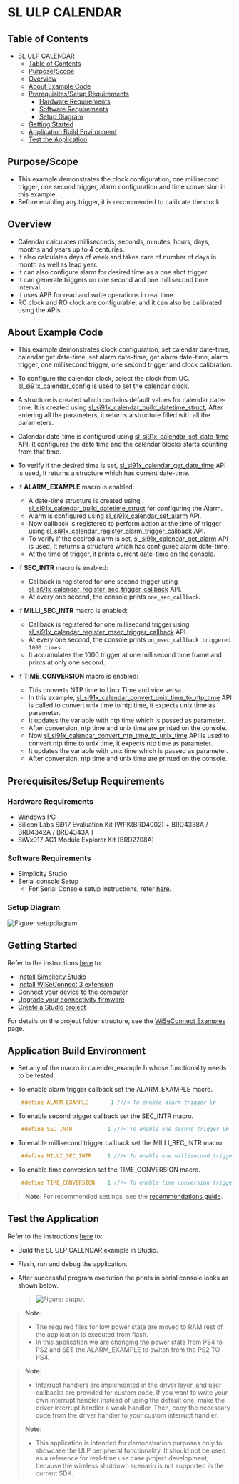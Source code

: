 # SL ULP CALENDAR

## Table of Contents

- [SL ULP CALENDAR](#sl-ulp-calendar)
  - [Table of Contents](#table-of-contents)
  - [Purpose/Scope](#purposescope)
  - [Overview](#overview)
  - [About Example Code](#about-example-code)
  - [Prerequisites/Setup Requirements](#prerequisitessetup-requirements)
    - [Hardware Requirements](#hardware-requirements)
    - [Software Requirements](#software-requirements)
    - [Setup Diagram](#setup-diagram)
  - [Getting Started](#getting-started)
  - [Application Build Environment](#application-build-environment)
  - [Test the Application](#test-the-application)

## Purpose/Scope

- This example demonstrates the clock configuration, one millisecond trigger, one second trigger, alarm configuration and time conversion in this example.
- Before enabling any trigger, it is recommended to calibrate the clock.

## Overview

- Calendar calculates milliseconds, seconds, minutes, hours, days, months and years up to 4 centuries.
- It also calculates days of week and takes care of number of days in month as well as leap year.
- It can also configure alarm for desired time as a one shot trigger.
- It can generate triggers on one second and one millisecond time interval.
- It uses APB for read and write operations in real time.
- RC clock and RO clock are configurable, and it can also be calibrated using the APIs.

## About Example Code

- This example demonstrates clock configuration, set calendar date-time, calendar get date-time, set alarm date-time, get alarm date-time, alarm trigger, one millisecond trigger, one second trigger and clock calibration.
- To configure the calendar clock, select the clock from UC. [sl_si91x_calendar_config](https://docs.silabs.com/wiseconnect/3.5.0/wiseconnect-api-reference-guide-si91x-peripherals/calendar#sl-si91x-calendar-config) is used to set the calendar clock.
- A structure is created which contains default values for calendar date-time. It is created using [sl_si91x_calendar_build_datetime_struct](https://docs.silabs.com/wiseconnect/3.5.0/wiseconnect-api-reference-guide-si91x-peripherals/calendar#sl-si91x-calendar-build-datetime-struct), After entering all the parameters, it returns a structure filled with all the parameters.
- Calendar date-time is configured using [sl_si91x_calendar_set_date_time](https://docs.silabs.com/wiseconnect/3.5.0/wiseconnect-api-reference-guide-si91x-peripherals/calendar#sl-si91x-calendar-set-date-time) API. It configures the date time and the calendar blocks starts counting from that time.
- To verify if the desired time is set, [sl_si91x_calendar_get_date_time](https://docs.silabs.com/wiseconnect/3.5.0/wiseconnect-api-reference-guide-si91x-peripherals/calendar#sl-si91x-calendar-get-date-time) API is used, It returns a structure which has current date-time.

- If **ALARM_EXAMPLE** macro is enabled:

  - A date-time structure is created using [sl_si91x_calendar_build_datetime_struct](https://docs.silabs.com/wiseconnect/3.5.0/wiseconnect-api-reference-guide-si91x-peripherals/calendar#sl-si91x-calendar-build-datetime-struct) for configuring the Alarm.
  - Alarm is configured using [sl_si91x_calendar_set_alarm](https://docs.silabs.com/wiseconnect/3.5.0/wiseconnect-api-reference-guide-si91x-peripherals/calendar#sl-si91x-calendar-set-alarm) API.
  - Now callback is registered to perform action at the time of trigger using [sl_si91x_calendar_register_alarm_trigger_callback](https://docs.silabs.com/wiseconnect/3.5.0/wiseconnect-api-reference-guide-si91x-peripherals/calendar#sl-si91x-calendar-register-alarm-trigger-callback) API.
  - To verify if the desired alarm is set, [sl_si91x_calendar_get_alarm](https://docs.silabs.com/wiseconnect/3.5.0/wiseconnect-api-reference-guide-si91x-peripherals/calendar#sl-si91x-calendar-get-alarm) API is used, It returns a structure which has configured alarm date-time.
  - At the time of trigger, it prints current date-time on the console.

- If **SEC_INTR** macro is enabled:

  - Callback is registered for one second trigger using [sl_si91x_calendar_register_sec_trigger_callback](https://docs.silabs.com/wiseconnect/3.5.0/wiseconnect-api-reference-guide-si91x-peripherals/calendar#sl-si91x-calendar-register-sec-trigger-callback) API.
  - At every one second, the console prints `one_sec_callback`.

- If **MILLI_SEC_INTR** macro is enabled:

  - Callback is registered for one millisecond trigger using [sl_si91x_calendar_register_msec_trigger_callback](https://docs.silabs.com/wiseconnect/3.5.0/wiseconnect-api-reference-guide-si91x-peripherals/calendar#sl-si91x-calendar-register-msec-trigger-callback) API.
  - At every one second, the console prints `on_msec_callback triggered 1000 times`.
  - It accumulates the 1000 trigger at one millisecond time frame and prints at only one second.

- If **TIME_CONVERSION** macro is enabled:
  - This converts NTP time to Unix Time and vice versa.
  - In this example, [sl_si91x_calendar_convert_unix_time_to_ntp_time](https://docs.silabs.com/wiseconnect/3.5.0/wiseconnect-api-reference-guide-si91x-peripherals/calendar#sl-si91x-calendar-convert-unix-time-to-ntp-time) API is called to convert unix time to ntp time, it expects unix time as parameter.
  - It updates the variable with ntp time which is passed as parameter.
  - After conversion, ntp time and unix time are printed on the console.
  - Now [sl_si91x_calendar_convert_ntp_time_to_unix_time](https://docs.silabs.com/wiseconnect/3.5.0/wiseconnect-api-reference-guide-si91x-peripherals/calendar#sl-si91x-calendar-convert-ntp-time-to-unix-time) API is used to convert ntp time to unix time, it expects ntp time as parameter.
  - It updates the variable with unix time which is passed as parameter.
  - After conversion, ntp time and unix time are printed on the console.

## Prerequisites/Setup Requirements

### Hardware Requirements

- Windows PC
- Silicon Labs Si917 Evaluation Kit [WPK(BRD4002) + BRD4338A / BRD4342A / BRD4343A ]
- SiWx917 AC1 Module Explorer Kit (BRD2708A)

### Software Requirements

- Simplicity Studio
- Serial console Setup
  - For Serial Console setup instructions, refer [here](https://docs.silabs.com/wiseconnect/latest/wiseconnect-developers-guide-developing-for-silabs-hosts/#console-input-and-output).

### Setup Diagram

 ![Figure: setupdiagram](resources/readme/setupdiagram.png)

## Getting Started

Refer to the instructions [here](https://docs.silabs.com/wiseconnect/latest/wiseconnect-getting-started/) to:

- [Install Simplicity Studio](https://docs.silabs.com/wiseconnect/latest/wiseconnect-developers-guide-developing-for-silabs-hosts/#install-simplicity-studio)
- [Install WiSeConnect 3 extension](https://docs.silabs.com/wiseconnect/latest/wiseconnect-developers-guide-developing-for-silabs-hosts/#install-the-wi-se-connect-3-extension)
- [Connect your device to the computer](https://docs.silabs.com/wiseconnect/latest/wiseconnect-developers-guide-developing-for-silabs-hosts/#connect-si-wx91x-to-computer)
- [Upgrade your connectivity firmware ](https://docs.silabs.com/wiseconnect/latest/wiseconnect-developers-guide-developing-for-silabs-hosts/#update-si-wx91x-connectivity-firmware)
- [Create a Studio project ](https://docs.silabs.com/wiseconnect/latest/wiseconnect-developers-guide-developing-for-silabs-hosts/#create-a-project)

For details on the project folder structure, see the [WiSeConnect Examples](https://docs.silabs.com/wiseconnect/latest/wiseconnect-examples/#example-folder-structure) page.

## Application Build Environment

- Set any of the macro in calender_example.h whose functionality needs to be tested.

- To enable alarm trigger callback set the ALARM_EXAMPLE macro.

  ```C
   #define ALARM_EXAMPLE       1 ///< To enable alarm trigger \n
  ```

- To enable second trigger callback set the SEC_INTR macro.

   ```C
    #define SEC_INTR           1 ///< To enable one second trigger \n
   ```

- To enable millisecond trigger callback set the MILLI_SEC_INTR macro.

   ```C
    #define MILLI_SEC_INTR     1 ///< To enable one millisecond trigger \n
   ```

- To enable time conversion set the TIME_CONVERSION macro.

   ```C
    #define TIME_CONVERSION    1 ///< To enable time conversion trigger \n
   ```

> **Note**: For recommended settings, see the [recommendations guide](https://docs.silabs.com/wiseconnect/latest/wiseconnect-developers-guide-prog-recommended-settings/).

## Test the Application

Refer to the instructions [here](https://docs.silabs.com/wiseconnect/latest/wiseconnect-getting-started/) to:

- Build the SL ULP CALENDAR example in Studio.
- Flash, run and debug the application.
- After successful program execution the prints in serial console looks as shown below.

  >![Figure: output](resources/readme/output_ulp_calendar.png)

> **Note:**
>
>- The required files for low power state are moved to RAM rest of the application is executed from flash.
>- In this application we are changing the power state from PS4 to PS2 and SET the ALARM_EXAMPLE to switch from the PS2 TO PS4.



> **Note:**
>
> - Interrupt handlers are implemented in the driver layer, and user callbacks are provided for custom code. If you want to write your own interrupt handler instead of using the default one, make the driver interrupt handler a weak handler. Then, copy the necessary code from the driver handler to your custom interrupt handler.
>
> **Note:**
>
>- This application is intended for demonstration purposes only to showcase the ULP peripheral functionality. It should not be used as a reference for real-time use case project development, because the wireless shutdown scenario is not supported in the current SDK.